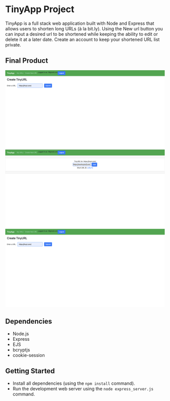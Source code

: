 # TinyApp Project

TinyApp is a full stack web application built with Node and Express that allows users to shorten long URLs (à la bit.ly). Using the New url button you can input a desired url to be shortened while keeping the ability to edit or delete it at a later date. Create an account to keep your shortened URL list private.

## Final Product

!["Screenshot of TinyApp Homepage"](https://github.com/Daniel7763/tinyapp/blob/main/Docs/TinyApp%20create%20page.png)
!["screen shot of TinyApp Edit page"](https://github.com/Daniel7763/tinyapp/blob/main/Docs/TinyApp%20Edit%20Page.png)
!["Screenshot of TinyApp create page"](https://github.com/Daniel7763/tinyapp/blob/main/Docs/TinyApp%20create%20page.png)

## Dependencies

- Node.js
- Express
- EJS
- bcryptjs
- cookie-session

## Getting Started

- Install all dependencies (using the `npm install` command).
- Run the development web server using the `node express_server.js` command.